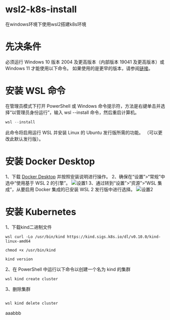 # wsl2-k8s-install
在windows环境下使用wsl2搭建k8s环境

# 先决条件
必须运行 Windows 10 版本 2004 及更高版本（内部版本 19041 及更高版本）或 Windows 11 才能使用以下命令。 如果使用的是更早的版本，请参阅[链接](https://learn.microsoft.com/zh-cn/windows/wsl/install-manual)。

# 安装 WSL 命令
在管理员模式下打开 PowerShell 或 Windows 命令提示符，方法是右键单击并选择“以管理员身份运行”，输入 wsl --install 命令，然后重启计算机。
```powershell
wsl --install
```
此命令将启用运行 WSL 并安装 Linux 的 Ubuntu 发行版所需的功能。 （可以更改此默认发行版）。

# 安装 Docker Desktop
1、下载 [Docker Desktop](https://docs.docker.com/docker-for-windows/wsl/#download) 并按照安装说明进行操作。
2、确保在“设置”>“常规”中选中“使用基于 WSL 2 的引擎”。
![设置1](https://learn.microsoft.com/zh-cn/windows/wsl/media/docker-running.png "Magic Gardens")
3、通过转到“设置”>“资源”>“WSL 集成”，从要启用 Docker 集成的已安装 WSL 2 发行版中进行选择。
![设置2](https://learn.microsoft.com/zh-cn/windows/wsl/media/docker-dashboard.png "Magic Gardens")

# 安装 Kubernetes
1、下载kind二进制文件
```
wsl curl -Lo /usr/bin/kind https://kind.sigs.k8s.io/dl/v0.10.0/kind-linux-amd64

chmod +x /usr/bin/kind

kind version
```
2、在 PowerShell 中运行以下命令以创建一个名为 kind 的集群
```powershell
wsl kind create cluster
```
3、删除集群
```powershell

wsl kind delete cluster
```

aaabbb
